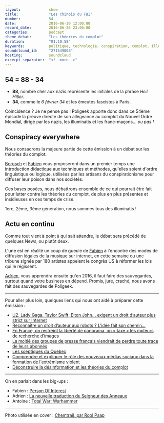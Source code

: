 ```yaml
---
layout:             show
title:              "Les chinois du FBI"
number:             54
date:               2016-06-30 12:00:00
record_date:        2016-06-26 23:00:00
categories:         podcast
theme_debat:        "Les théories du complot"
duration:           "01:10:58"
keywords:           politique, technologie, conspiration, complot, illuminatis
soundclound_id:     "271549008"
hosting:            soundcloud
excerpt_separator:  "<!--more-->"
---
```


## 54 = 88 - 34

* **88**, nombre cher aux nazis représente les initiales de la phrase *Heil Hitler*.
* **34**, comme le *6 février 34* et les émeutes fascistes à Paris.

Coincidence ? Je ne pense pas ! Poligeek apporte donc dans ce 54ème épisode la preuve directe de son allégeance au complot du Nouvel Ordre Mondial, dirigé par les nazis, les illuminatis et les franc-maçons... *ou pas !*

## Conspiracy everywhere

Nous consacrons la majeure partie de cette émission à un débat sur les théories du complot.

[Borosch](http://twitter.com/borosch) et [Fabien](http://twitter.com/CaptainLiban) vous proposeront dans un premier temps une introduction didactique aux techniques et méthodes, qu'elles soient d'ordre linguistique ou logique, utilisées par les artisans du conspirationisme pour diffuser leur poison dans nos sociétés.

Ces bases posées, nous débattrons ensemble de ce qui pourrait être fait pour lutter contre les théories du complot, de plus en plus présentes et insidieuses en ces temps de crise.

1ère, 2ème, 3ème génération, nous sommes tous des illuminatis !

## Actu en continu

Comme tout vient à point à qui sait attendre, le débat sera précédé de quelques News, ou plutôt deux.

L'une est en réalité un coup de gueule de [Fabien](http://twitter.com/CaptainLiban) à l'encontre des modes de diffusion légales de la musique sur internet, en cette semaine ou une tribune signée par 180 artistes appelent le congrès US à réformer les lois qui le régissent.

[Adrien](http://twitter.com/adhumi), vous apprendra ensuite qu'en 2016,  il faut faire des sauvegardes, surtout quand votre business en dépend. Promis, juré, craché, nous avons fait des sauvegardes de Poligeek.

<!--more-->

---

Pour aller plus loin, quelques liens qui nous ont aidé à préparer cette émission :

- [U2, Lady Gaga, Taylor Swift, Elton John… exigent un droit d’auteur plus strict sur Internet](http://www.numerama.com/politique/176856-u2-lady-gaga-taylor-swift-elton-john-exigent-un-droit-dauteur-plus-strict-sur-internet.html)
- [Reconnaître un droit d’auteur aux robots ? L’idée fait son chemin…](http://www.numerama.com/politique/177084-reconnaitre-un-droit-dauteur-aux-robots-lidee-fait-son-chemin.html)
- [En France, on restreint la liberté de panorama, on « taxe » les moteurs de recherche d'images](http://www.nextinpact.com/news/100309-en-france-on-restreint-liberte-panorama-on-taxe-moteurs-recherche-dimages.htm?skipua=1)
- [La moitié des groupes de presse français viendrait de perdre toute trace de leurs abonnés](http://korben.info/moitie-groupes-de-presse-francais-viendrait-de-perdre-toute-trace-de-leurs-abonnes.html)
- [Les sceptiques du Quebec](http://www.sceptiques.qc.ca)
- [Comprendre et expliquer le rôle des nouveaux médias sociaux dans la formation de l'extrémisme violent](http://www.belspo.be/belspo/fedra/TA/synTA043_fr.pdf)
- [Déconstruire la désinformation et les théories du complot](http://eduscol.education.fr/cid95488/deconstruire-la-desinformation-et-les-theories-conspirationnistes.html)


---

On en parlait dans les big-ups :

- Fabien : [Person Of Interest](http://www.cbs.com/shows/person_of_interest/)
- Adrien : [La nouvelle traduction du Seigneur des Anneaux](https://www.amazon.fr/Seigneur-Anneaux-Fraternité-lAnneau/dp/2267027003)
- Antoine : [Total War: Warhammer](https://www.totalwar.com/product/total-war-warhammer)

---

Photo utilisée en cover : [Chemtrail, par Rool Paap](https://www.flickr.com/photos/roolrool/4196751285/in/photolist-7oRrWM-7cCrcf-8foLgR-bZMyAd-4r5fk2-2XKj7-ngpEZE-8SXwvf-8SUrPD-qxcvK4-8SUrPP-rtTVpo-rcxjdp-rcpZB9-8SUrQa-bZMDfJ-gS1Tga-7TLWPh-raEwGi-nyd193-rrGgbY-bZMxMs-rcxAux-raEFcp-rcpXff-bZMKJW-rcqMkA-48R5GH-DPnkoG-6LcQsB-6LgYpu-rcKz72-6LgZWq-6LgYTd-68EfgV-6LgWW1-6LcTBv-6Lh9gW-6LgXWq-7CjRmr-6Lh2zU-6Lh2ZY-6Lh3WA-6Lh7hj-6Lh8Aw-6LcSer-6LcVgp-6Lh84q-6LcUHH-4HBxy2)
